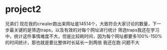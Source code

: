 # project2
兄弟们 现在我的crwaler跑出来网址是14514个，大致符合大家讨论的数量，下一步最关键的是筛选traps，以及有效的对每个网址进行统计
筛选traps我还在学习中，统计这件事情难度不大，但是比较耗时间，因为每个网址都要多100%-150%的时间统计，那也就是要比整体时长延长一到两倍
我还在跑 问题不大
